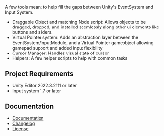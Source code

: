 A few tools meant to help fill the gaps between Unity's EventSystem and Input System.
- Draggable Object and matching Node script: Allows objects to be dragged, dropped, and installed seemlessly along other ui elements like buttons and sliders.
- Virtual Pointer system: Adds an abstraction layer between the EventSystem/InputModule, and a Virtual Pointer gameobject allowing gamepad support and added input flexibility
- Cursor Manager: Handles visual state of cursor
- Helpers: A few helper scripts to help with common tasks


## Project Requirements
- Unity Editor 2022.3.21f1 or later
- Input system 1.7 or later

## Documentation
- [Documentation](https://github.com/kenrampage/UGUI-Tools/wiki)
- [Changelog](./CHANGELOG.md)
- [License](./LICENSE.md)
